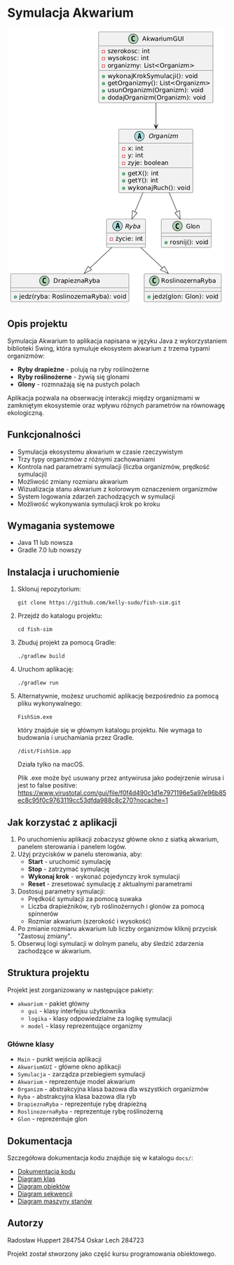 # Symulacja Akwarium

![Symulacja Akwarium](docs/diagramKlas.png)

## Opis projektu

Symulacja Akwarium to aplikacja napisana w języku Java z wykorzystaniem biblioteki Swing, która symuluje ekosystem akwarium z trzema typami organizmów:

- **Ryby drapieżne** - polują na ryby roślinożerne
- **Ryby roślinożerne** - żywią się glonami
- **Glony** - rozmnażają się na pustych polach

Aplikacja pozwala na obserwację interakcji między organizmami w zamkniętym ekosystemie oraz wpływu różnych parametrów na równowagę ekologiczną.

## Funkcjonalności

- Symulacja ekosystemu akwarium w czasie rzeczywistym
- Trzy typy organizmów z różnymi zachowaniami
- Kontrola nad parametrami symulacji (liczba organizmów, prędkość symulacji)
- Możliwość zmiany rozmiaru akwarium
- Wizualizacja stanu akwarium z kolorowym oznaczeniem organizmów
- System logowania zdarzeń zachodzących w symulacji
- Możliwość wykonywania symulacji krok po kroku

## Wymagania systemowe

- Java 11 lub nowsza
- Gradle 7.0 lub nowszy

## Instalacja i uruchomienie

1. Sklonuj repozytorium:
   ```
   git clone https://github.com/kelly-sudo/fish-sim.git
   ```

2. Przejdź do katalogu projektu:
   ```
   cd fish-sim
   ```

3. Zbuduj projekt za pomocą Gradle:
   ```
   ./gradlew build
   ```

4. Uruchom aplikację:
   ```
   ./gradlew run
   ```

5. Alternatywnie, możesz uruchomić aplikację bezpośrednio za pomocą pliku wykonywalnego:
   ```
   FishSim.exe
   ```
   który znajduje się w głównym katalogu projektu. Nie wymaga to budowania i uruchamiania przez Gradle.

   ```
   /dist/FishSim.app
   ```
   Działa tylko na macOS.

   Plik .exe może być usuwany przez antywirusa jako podejrzenie wirusa i jest to false positive:
   https://www.virustotal.com/gui/file/f0f4d490c1d1e7971196e5a97e96b85ec8c95f0c9763119cc53dfda988c8c270?nocache=1
## Jak korzystać z aplikacji

1. Po uruchomieniu aplikacji zobaczysz główne okno z siatką akwarium, panelem sterowania i panelem logów.
2. Użyj przycisków w panelu sterowania, aby:
   - **Start** - uruchomić symulację
   - **Stop** - zatrzymać symulację
   - **Wykonaj krok** - wykonać pojedynczy krok symulacji
   - **Reset** - zresetować symulację z aktualnymi parametrami
3. Dostosuj parametry symulacji:
   - Prędkość symulacji za pomocą suwaka
   - Liczba drapieżników, ryb roślinożernych i glonów za pomocą spinnerów
   - Rozmiar akwarium (szerokość i wysokość)
4. Po zmianie rozmiaru akwarium lub liczby organizmów kliknij przycisk "Zastosuj zmiany".
5. Obserwuj logi symulacji w dolnym panelu, aby śledzić zdarzenia zachodzące w akwarium.

## Struktura projektu

Projekt jest zorganizowany w następujące pakiety:

- `akwarium` - pakiet główny
  - `gui` - klasy interfejsu użytkownika
  - `logika` - klasy odpowiedzialne za logikę symulacji
  - `model` - klasy reprezentujące organizmy

### Główne klasy

- `Main` - punkt wejścia aplikacji
- `AkwariumGUI` - główne okno aplikacji
- `Symulacja` - zarządza przebiegiem symulacji
- `Akwarium` - reprezentuje model akwarium
- `Organizm` - abstrakcyjna klasa bazowa dla wszystkich organizmów
- `Ryba` - abstrakcyjna klasa bazowa dla ryb
- `DrapieznaRyba` - reprezentuje rybę drapieżną
- `RoslinozernaRyba` - reprezentuje rybę roślinożerną
- `Glon` - reprezentuje glon

## Dokumentacja

Szczegółowa dokumentacja kodu znajduje się w katalogu `docs/`:
- [Dokumentacja kodu](docs/dokumentacja_kodu.md)
- [Diagram klas](docs/diagramKlas.png)
- [Diagram obiektów](docs/diagramObiektow.png)
- [Diagram sekwencji](docs/diagramSekwencji.png)
- [Diagram maszyny stanów](docs/diagramMaszynyStanow.png)

## Autorzy
Radosław Huppert 284754
Oskar Lech 284723

Projekt został stworzony jako część kursu programowania obiektowego.
